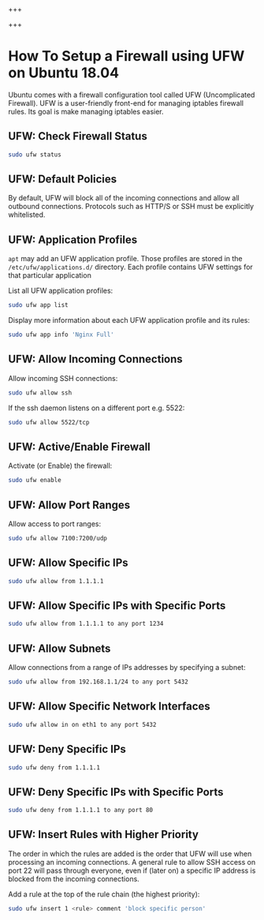 
+++

+++
# How To Setup a Firewall using UFW on Ubuntu 18.04

Ubuntu comes with a firewall configuration tool called UFW (Uncomplicated Firewall). UFW is a user-friendly front-end for managing iptables firewall rules. Its goal is make managing iptables easier.

## UFW: Check Firewall Status

```bash
sudo ufw status
```

## UFW: Default Policies

By default, UFW will block all of the incoming connections and allow all outbound connections. Protocols such as HTTP/S or SSH must be explicitly whitelisted.

## UFW: Application Profiles

`apt` may add an UFW application profile. Those profiles are stored in the
`/etc/ufw/applications.d/` directory. Each profile contains UFW settings for
that particular application

List all UFW application profiles:

```bash
sudo ufw app list
```

Display more information about each UFW application profile and its rules:

```bash
sudo ufw app info 'Nginx Full'
```

## UFW: Allow Incoming Connections

Allow incoming SSH connections:

```bash
sudo ufw allow ssh
```

If the ssh daemon listens on a different port e.g. 5522:

```bash
sudo ufw allow 5522/tcp
```

## UFW: Active/Enable Firewall

Activate (or Enable) the firewall:

```bash
sudo ufw enable
```

## UFW: Allow Port Ranges

Allow access to port ranges:

```bash
sudo ufw allow 7100:7200/udp
```

## UFW: Allow Specific IPs

```bash
sudo ufw allow from 1.1.1.1
```

## UFW: Allow Specific IPs with Specific Ports

```bash
sudo ufw allow from 1.1.1.1 to any port 1234
```

## UFW: Allow Subnets

Allow connections from a range of IPs addresses by specifying a subnet:

```bash
sudo ufw allow from 192.168.1.1/24 to any port 5432
```

## UFW: Allow Specific Network Interfaces

```bash
sudo ufw allow in on eth1 to any port 5432
```

## UFW: Deny Specific IPs

```bash
sudo ufw deny from 1.1.1.1
```

## UFW: Deny Specific IPs with Specific Ports

```bash
sudo ufw deny from 1.1.1.1 to any port 80
```

## UFW: Insert Rules with Higher Priority

The order in which the rules are added is the order that UFW will use when processing an incoming connections. A general rule to allow SSH access on port 22 will pass through everyone, even if (later on) a specific IP address is blocked from the incoming connections.

Add a rule at the top of the rule chain (the highest priority):

```bash
sudo ufw insert 1 <rule> comment 'block specific person'
```

